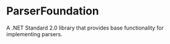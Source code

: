 # ParserFoundation #

A .NET Standard 2.0 library that provides base functionality for implementing parsers.
